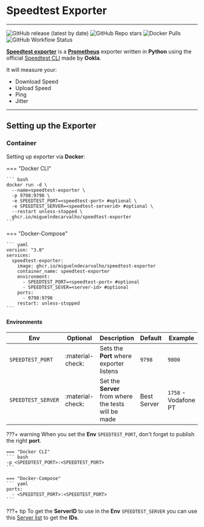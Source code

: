 # Speedtest Exporter
---

![GitHub release (latest by date)](https://img.shields.io/github/v/release/miguelndecarvalho/speedtest-exporter?color=%23009485&label=Latest%20Release&logo=github&style=for-the-badge)
![GitHub Repo stars](https://img.shields.io/github/stars/miguelndecarvalho/speedtest-exporter?color=%23009485&label=repo%20stars&logo=github&style=for-the-badge)
![Docker Pulls](https://img.shields.io/docker/pulls/miguelndecarvalho/speedtest-exporter?color=%23009485&logo=docker&logoColor=%23ffffffff&style=for-the-badge)
![GitHub Workflow Status](https://img.shields.io/github/workflow/status/miguelndecarvalho/speedtest-exporter/Release%20Docker%20Image%20with%20new%20Tag?color=%23009485&logo=github&style=for-the-badge)


[**Speedtest exporter**][1] is a [**Prometheus**][2] exporter written in **Python** using the official [Speedtest CLI][1] made by **Ookla**.

It will measure your:

- Download Speed
- Upload Speed
- Ping
- Jitter

---

## Setting up the Exporter

### Container

Setting up exporter via **Docker**:

=== "Docker CLI"

    ``` bash
    docker run -d \
      --name=speedtest-exporter \
      -p 9798:9798 \
      -e SPEEDTEST_PORT=<speedtest-port> #optional \
      -e SPEEDTEST_SERVER=<speedtest-serverid> #optional \
      --restart unless-stopped \
      ghcr.io/miguelndecarvalho/speedtest-exporter
    ```

=== "Docker-Compose"

    ``` yaml
    version: "3.0"
    services:
      speedtest-exporter:
        image: ghcr.io/miguelndecarvalho/speedtest-exporter
        container_name: speedtest-exporter
        environment:
          - SPEEDTEST_PORT=<speedtest-port> #optional
          - SPEEDTEST_SEVER=<server-id> #optional
        ports:
          - 9798:9798
        restart: unless-stopped
    ```

#### Environments

| Env                | Optional         | Description                                          | Default     | Example              |
| ------------------ | ---------------- |-------------------------------------                 | -------     | -------------------- |
| `SPEEDTEST_PORT`   | :material-check: | Sets the **Port** where exporter listens             | `9798`      | `9800`               |
| `SPEEDTEST_SERVER` | :material-check: | Set the **Server** from where the tests will be made | Best Server | `1758` - Vodafone PT |

???+ warning
    When you set the **Env** `SPEEDTEST_PORT`, don't forget to publish the right **port**.

    === "Docker CLI"
    ``` bash
    -p <SPEEDTEST_PORT>:<SPEEDTEST_PORT>
    ```

    === "Docker-Compose"
    ``` yaml
    ports:
      - <SPEEDTEST_PORT>:<SPEEDTEST_PORT>
    ```

???+ tip
    To get the **ServerID** to use in the **Env** `SPEEDTEST_SERVER` you can use this [Server list][4] to get the **IDs**.

[1]: https://github.com/MiguelNdeCarvalho/speedtest-exporter
[2]: https://prometheus.io/
[3]: https://www.speedtest.net/apps/cli
[4]: https://williamyaps.github.io/wlmjavascript/servercli.html